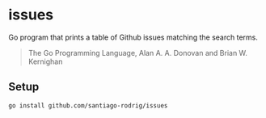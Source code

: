 # issues

Go program that prints a table of Github issues matching the search terms.

> The Go Programming Language, Alan A. A. Donovan and Brian W. Kernighan

## Setup

```sh
go install github.com/santiago-rodrig/issues
```

